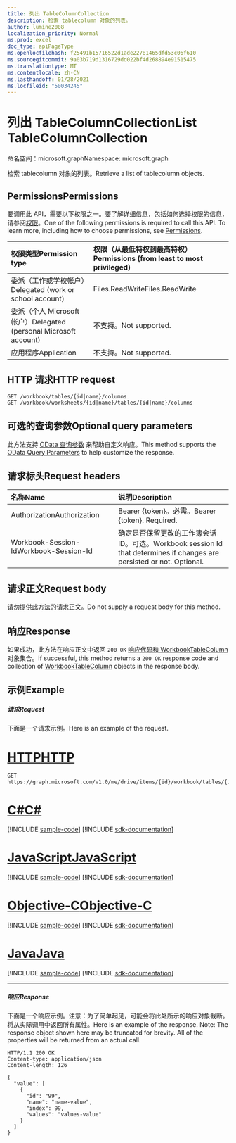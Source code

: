 ```yaml
---
title: 列出 TableColumnCollection
description: 检索 tablecolumn 对象的列表。
author: lumine2008
localization_priority: Normal
ms.prod: excel
doc_type: apiPageType
ms.openlocfilehash: f25491b15716522d1ade22781465dfd53c06f610
ms.sourcegitcommit: 9a03b719d1316729dd022bf4d268894e91515475
ms.translationtype: MT
ms.contentlocale: zh-CN
ms.lasthandoff: 01/28/2021
ms.locfileid: "50034245"
---
```

# <a name="list-tablecolumncollection"></a><span data-ttu-id="9bc04-103">列出 TableColumnCollection</span><span class="sxs-lookup"><span data-stu-id="9bc04-103">List TableColumnCollection</span></span>

<span data-ttu-id="9bc04-104">命名空间：microsoft.graph</span><span class="sxs-lookup"><span data-stu-id="9bc04-104">Namespace: microsoft.graph</span></span>

<span data-ttu-id="9bc04-105">检索 tablecolumn 对象的列表。</span><span class="sxs-lookup"><span data-stu-id="9bc04-105">Retrieve a list of tablecolumn objects.</span></span>
## <a name="permissions"></a><span data-ttu-id="9bc04-106">Permissions</span><span class="sxs-lookup"><span data-stu-id="9bc04-106">Permissions</span></span>
<span data-ttu-id="9bc04-p101">要调用此 API，需要以下权限之一。要了解详细信息，包括如何选择权限的信息，请参阅[权限](/graph/permissions-reference)。</span><span class="sxs-lookup"><span data-stu-id="9bc04-p101">One of the following permissions is required to call this API. To learn more, including how to choose permissions, see [Permissions](/graph/permissions-reference).</span></span>

|<span data-ttu-id="9bc04-109">权限类型</span><span class="sxs-lookup"><span data-stu-id="9bc04-109">Permission type</span></span>      | <span data-ttu-id="9bc04-110">权限（从最低特权到最高特权）</span><span class="sxs-lookup"><span data-stu-id="9bc04-110">Permissions (from least to most privileged)</span></span>              |
|:--------------------|:---------------------------------------------------------|
|<span data-ttu-id="9bc04-111">委派（工作或学校帐户）</span><span class="sxs-lookup"><span data-stu-id="9bc04-111">Delegated (work or school account)</span></span> | <span data-ttu-id="9bc04-112">Files.ReadWrite</span><span class="sxs-lookup"><span data-stu-id="9bc04-112">Files.ReadWrite</span></span>    |
|<span data-ttu-id="9bc04-113">委派（个人 Microsoft 帐户）</span><span class="sxs-lookup"><span data-stu-id="9bc04-113">Delegated (personal Microsoft account)</span></span> | <span data-ttu-id="9bc04-114">不支持。</span><span class="sxs-lookup"><span data-stu-id="9bc04-114">Not supported.</span></span>    |
|<span data-ttu-id="9bc04-115">应用程序</span><span class="sxs-lookup"><span data-stu-id="9bc04-115">Application</span></span> | <span data-ttu-id="9bc04-116">不支持。</span><span class="sxs-lookup"><span data-stu-id="9bc04-116">Not supported.</span></span> |

## <a name="http-request"></a><span data-ttu-id="9bc04-117">HTTP 请求</span><span class="sxs-lookup"><span data-stu-id="9bc04-117">HTTP request</span></span>
<!-- { "blockType": "ignored" } -->
```http
GET /workbook/tables/{id|name}/columns
GET /workbook/worksheets/{id|name}/tables/{id|name}/columns
```
## <a name="optional-query-parameters"></a><span data-ttu-id="9bc04-118">可选的查询参数</span><span class="sxs-lookup"><span data-stu-id="9bc04-118">Optional query parameters</span></span>
<span data-ttu-id="9bc04-119">此方法支持 [OData 查询参数](/graph/query-parameters) 来帮助自定义响应。</span><span class="sxs-lookup"><span data-stu-id="9bc04-119">This method supports the [OData Query Parameters](/graph/query-parameters) to help customize the response.</span></span>

## <a name="request-headers"></a><span data-ttu-id="9bc04-120">请求标头</span><span class="sxs-lookup"><span data-stu-id="9bc04-120">Request headers</span></span>
| <span data-ttu-id="9bc04-121">名称</span><span class="sxs-lookup"><span data-stu-id="9bc04-121">Name</span></span>      |<span data-ttu-id="9bc04-122">说明</span><span class="sxs-lookup"><span data-stu-id="9bc04-122">Description</span></span>|
|:----------|:----------|
| <span data-ttu-id="9bc04-123">Authorization</span><span class="sxs-lookup"><span data-stu-id="9bc04-123">Authorization</span></span>  | <span data-ttu-id="9bc04-p102">Bearer {token}。必需。</span><span class="sxs-lookup"><span data-stu-id="9bc04-p102">Bearer {token}. Required.</span></span> |
| <span data-ttu-id="9bc04-126">Workbook-Session-Id</span><span class="sxs-lookup"><span data-stu-id="9bc04-126">Workbook-Session-Id</span></span>  | <span data-ttu-id="9bc04-p103">确定是否保留更改的工作簿会话 ID。可选。</span><span class="sxs-lookup"><span data-stu-id="9bc04-p103">Workbook session Id that determines if changes are persisted or not. Optional.</span></span>|

## <a name="request-body"></a><span data-ttu-id="9bc04-129">请求正文</span><span class="sxs-lookup"><span data-stu-id="9bc04-129">Request body</span></span>
<span data-ttu-id="9bc04-130">请勿提供此方法的请求正文。</span><span class="sxs-lookup"><span data-stu-id="9bc04-130">Do not supply a request body for this method.</span></span>

## <a name="response"></a><span data-ttu-id="9bc04-131">响应</span><span class="sxs-lookup"><span data-stu-id="9bc04-131">Response</span></span>

<span data-ttu-id="9bc04-132">如果成功，此方法在响应正文中返回 `200 OK` [响应代码和 WorkbookTableColumn](../resources/workbooktablecolumn.md) 对象集合。</span><span class="sxs-lookup"><span data-stu-id="9bc04-132">If successful, this method returns a `200 OK` response code and collection of [WorkbookTableColumn](../resources/workbooktablecolumn.md) objects in the response body.</span></span>
## <a name="example"></a><span data-ttu-id="9bc04-133">示例</span><span class="sxs-lookup"><span data-stu-id="9bc04-133">Example</span></span>
##### <a name="request"></a><span data-ttu-id="9bc04-134">请求</span><span class="sxs-lookup"><span data-stu-id="9bc04-134">Request</span></span>
<span data-ttu-id="9bc04-135">下面是一个请求示例。</span><span class="sxs-lookup"><span data-stu-id="9bc04-135">Here is an example of the request.</span></span>

# <a name="http"></a>[<span data-ttu-id="9bc04-136">HTTP</span><span class="sxs-lookup"><span data-stu-id="9bc04-136">HTTP</span></span>](#tab/http)
<!-- {
  "blockType": "request",
  "name": "get_tablecolumncollection"
}-->
```msgraph-interactive
GET https://graph.microsoft.com/v1.0/me/drive/items/{id}/workbook/tables/{id|name}/columns
```
# <a name="c"></a>[<span data-ttu-id="9bc04-137">C#</span><span class="sxs-lookup"><span data-stu-id="9bc04-137">C#</span></span>](#tab/csharp)
[!INCLUDE [sample-code](../includes/snippets/csharp/get-tablecolumncollection-csharp-snippets.md)]
[!INCLUDE [sdk-documentation](../includes/snippets/snippets-sdk-documentation-link.md)]

# <a name="javascript"></a>[<span data-ttu-id="9bc04-138">JavaScript</span><span class="sxs-lookup"><span data-stu-id="9bc04-138">JavaScript</span></span>](#tab/javascript)
[!INCLUDE [sample-code](../includes/snippets/javascript/get-tablecolumncollection-javascript-snippets.md)]
[!INCLUDE [sdk-documentation](../includes/snippets/snippets-sdk-documentation-link.md)]

# <a name="objective-c"></a>[<span data-ttu-id="9bc04-139">Objective-C</span><span class="sxs-lookup"><span data-stu-id="9bc04-139">Objective-C</span></span>](#tab/objc)
[!INCLUDE [sample-code](../includes/snippets/objc/get-tablecolumncollection-objc-snippets.md)]
[!INCLUDE [sdk-documentation](../includes/snippets/snippets-sdk-documentation-link.md)]

# <a name="java"></a>[<span data-ttu-id="9bc04-140">Java</span><span class="sxs-lookup"><span data-stu-id="9bc04-140">Java</span></span>](#tab/java)
[!INCLUDE [sample-code](../includes/snippets/java/get-tablecolumncollection-java-snippets.md)]
[!INCLUDE [sdk-documentation](../includes/snippets/snippets-sdk-documentation-link.md)]

---

##### <a name="response"></a><span data-ttu-id="9bc04-141">响应</span><span class="sxs-lookup"><span data-stu-id="9bc04-141">Response</span></span>
<span data-ttu-id="9bc04-p104">下面是一个响应示例。注意：为了简单起见，可能会将此处所示的响应对象截断。将从实际调用中返回所有属性。</span><span class="sxs-lookup"><span data-stu-id="9bc04-p104">Here is an example of the response. Note: The response object shown here may be truncated for brevity. All of the properties will be returned from an actual call.</span></span>
<!-- {
  "blockType": "response",
  "truncated": true,
  "@odata.type": "microsoft.graph.workbookTableColumn",
  "isCollection": true
} -->
```http
HTTP/1.1 200 OK
Content-type: application/json
Content-length: 126

{
  "value": [
    {
      "id": "99",
      "name": "name-value",
      "index": 99,
      "values": "values-value"
    }
  ]
}
```

<!-- uuid: 8fcb5dbc-d5aa-4681-8e31-b001d5168d79
2015-10-25 14:57:30 UTC -->
<!-- {
  "type": "#page.annotation",
  "description": "List TableColumnCollection",
  "keywords": "",
  "section": "documentation",
  "tocPath": "",
  "suppressions": [
  ]
}-->
